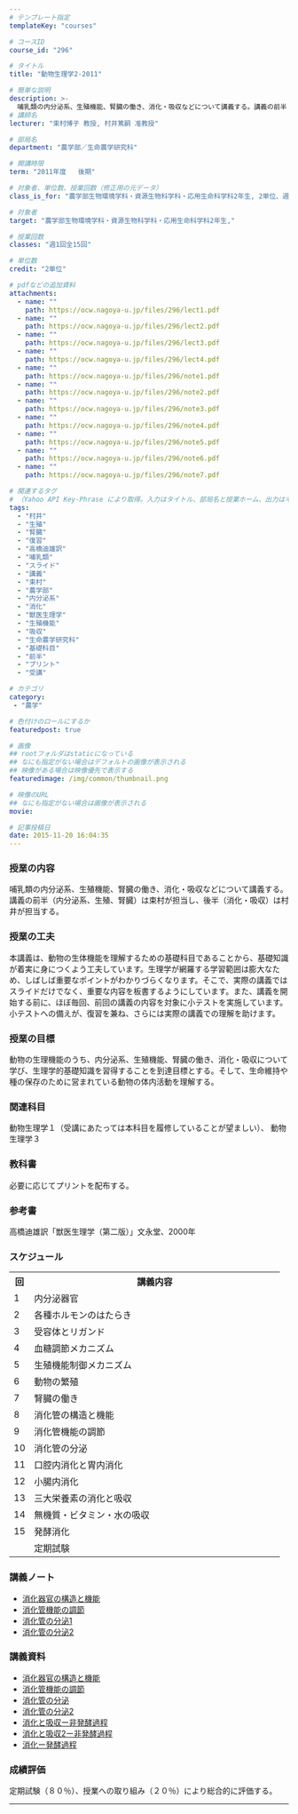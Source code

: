 ```yaml
---
# テンプレート指定
templateKey: "courses"

# コースID
course_id: "296"

# タイトル
title: "動物生理学2-2011"

# 簡単な説明
description: >-
  哺乳類の内分泌系、生殖機能、腎臓の働き、消化・吸収などについて講義する。講義の前半（内分泌系、生殖、腎臓）は束村が担当し、後半（消化・吸収）は村井が担当する。 ....
# 講師名
lecturer: "束村博子 教授, 村井篤嗣 准教授"

# 部局名
department: "農学部／生命農学研究科"

# 開講時限
term: "2011年度	後期"

# 対象者、単位数、授業回数（修正用の元データ）
class_is_for: "農学部生物環境学科・資源生物科学科・応用生命科学科2年生, 2単位、週1回全15回"

# 対象者
target: "農学部生物環境学科・資源生物科学科・応用生命科学科2年生,"

# 授業回数
classes: "週1回全15回"

# 単位数
credit: "2単位"

# pdfなどの追加資料
attachments:
  - name: "" 
    path: https://ocw.nagoya-u.jp/files/296/lect1.pdf
  - name: "" 
    path: https://ocw.nagoya-u.jp/files/296/lect2.pdf
  - name: "" 
    path: https://ocw.nagoya-u.jp/files/296/lect3.pdf
  - name: "" 
    path: https://ocw.nagoya-u.jp/files/296/lect4.pdf
  - name: "" 
    path: https://ocw.nagoya-u.jp/files/296/note1.pdf
  - name: "" 
    path: https://ocw.nagoya-u.jp/files/296/note2.pdf
  - name: "" 
    path: https://ocw.nagoya-u.jp/files/296/note3.pdf
  - name: "" 
    path: https://ocw.nagoya-u.jp/files/296/note4.pdf
  - name: "" 
    path: https://ocw.nagoya-u.jp/files/296/note5.pdf
  - name: "" 
    path: https://ocw.nagoya-u.jp/files/296/note6.pdf
  - name: "" 
    path: https://ocw.nagoya-u.jp/files/296/note7.pdf

# 関連するタグ
# （Yahoo API Key-Phrase により取得。入力はタイトル、部局名と授業ホーム、出力はキーフレーズ（tags））
tags:
  - "村井"
  - "生殖"
  - "腎臓"
  - "復習"
  - "高橋迪雄訳"
  - "哺乳類"
  - "スライド"
  - "講義"
  - "束村"
  - "農学部"
  - "内分泌系"
  - "消化"
  - "獣医生理学"
  - "生殖機能"
  - "吸収"
  - "生命農学研究科"
  - "基礎科目"
  - "前半"
  - "プリント"
  - "受講"

# カテゴリ
category:
 - "農学"

# 色付けのロールにするか
featuredpost: true

# 画像
## rootフォルダはstaticになっている
## なにも指定がない場合はデフォルトの画像が表示される
## 映像がある場合は映像優先で表示する
featuredimage: /img/common/thumbnail.png

# 映像のURL
## なにも指定がない場合は画像が表示される
movie: 

# 記事投稿日
date: 2015-11-20 16:04:35
---
```


### 授業の内容

哺乳類の内分泌系、生殖機能、腎臓の働き、消化・吸収などについて講義する。講義の前半（内分泌系、生殖、腎臓）は束村が担当し、後半（消化・吸収）は村井が担当する。


### 授業の工夫

本講義は、動物の生体機能を理解するための基礎科目であることから、基礎知識が着実に身につくよう工夫しています。生理学が網羅する学習範囲は膨大なため、しばしば重要なポイントがわかりづらくなります。そこで、実際の講義ではスライドだけでなく、重要な内容を板書するようにしています。また、講義を開始する前に、ほぼ毎回、前回の講義の内容を対象に小テストを実施しています。小テストへの備えが、復習を兼ね、さらには実際の講義での理解を助けます。





### 授業の目標

動物の生理機能のうち、内分泌系、生殖機能、腎臓の働き、消化・吸収について学び、生理学的基礎知識を習得することを到達目標とする。そして、生命維持や種の保存のために営まれている動物の体内活動を理解する。

### 関連科目

動物生理学１（受講にあたっては本科目を履修していることが望ましい）、 動物生理学３ 

### 教科書

必要に応じてプリントを配布する。

### 参考書 

高橋迪雄訳「獣医生理学（第二版）」文永堂、2000年  


<h3>スケジュール</h3>
<table class="basic" width="455">
<tr>
<th width="20" class="center">回</th>
<th width="435" class="center">講義内容</th>
</tr>
<tr>
<td width="20" class="center">1</td>
<td width="435">内分泌器官</td>
</tr>
<tr>
<td width="20" class="center">2</td>
<td width="435">各種ホルモンのはたらき</td>
</tr>
<tr>
<td width="20" class="center">3</td>
<td width="435">受容体とリガンド</td>
</tr>
<tr>
<td width="20" class="center">4</td>
<td width="435">血糖調節メカニズム</td>
</tr>
<tr>
<td width="20" class="center">5</td>
<td width="435">生殖機能制御メカニズム</td>
</tr>
<tr>
<td width="20" class="center">6</td>
<td width="435">動物の繁殖</td>
</tr>
<tr>
<td width="20" class="center">7</td>
<td width="435">腎臓の働き</td>
</tr>
<tr>
<td width="20" class="center">8</td>
<td width="435">消化管の構造と機能</td>
</tr>
<tr>
<td width="20" class="center">9</td>
<td width="435">消化管機能の調節</td>
</tr>
<tr>
<td width="20" class="center">10</td>
<td width="435">消化管の分泌</td>
</tr>
<tr>
<td width="20" class="center">11</td>
<td width="435">口腔内消化と胃内消化</td>
</tr>
<tr>
<td width="20" class="center">12</td>
<td width="435">小腸内消化</td>
</tr>
<tr>
<td width="20" class="center">13</td>
<td width="435">三大栄養素の消化と吸収</td>
</tr>
<tr>
<td width="20" class="center">14</td>
<td width="435">無機質・ビタミン・水の吸収</td>
</tr>
<tr>
<td width="20" class="center">15</td>
<td width="435">発酵消化</td>
</tr>
<tr>
<td width="20" class="center"></td>
<td width="435">定期試験</td>
</tr>
</table>


### 講義ノート

  * [消化器官の構造と機能](https://ocw.nagoya-u.jp/files/296/lect1.pdf) 
  * [消化管機能の調節](https://ocw.nagoya-u.jp/files/296/lect2.pdf) 
  * [消化管の分泌1](https://ocw.nagoya-u.jp/files/296/lect3.pdf) 
  * [消化管の分泌2](https://ocw.nagoya-u.jp/files/296/lect4.pdf) 

### 講義資料

  * [消化器官の構造と機能](https://ocw.nagoya-u.jp/files/296/note1.pdf) 
  * [消化管機能の調節](https://ocw.nagoya-u.jp/files/296/note2.pdf) 
  * [消化管の分泌](https://ocw.nagoya-u.jp/files/296/note3.pdf) 
  * [消化管の分泌2](https://ocw.nagoya-u.jp/files/296/note4.pdf) 
  * [消化と吸収ー非発酵過程](https://ocw.nagoya-u.jp/files/296/note5.pdf) 
  * [消化と吸収2ー非発酵過程](https://ocw.nagoya-u.jp/files/296/note6.pdf) 
  * [消化ー発酵過程](https://ocw.nagoya-u.jp/files/296/note7.pdf) 





### 成績評価

定期試験（８０％）、授業への取り組み（２０％）により総合的に評価する。





-----